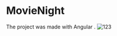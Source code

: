 # MovieNight

The project was made with Angular . 
![123](https://user-images.githubusercontent.com/73140217/137987557-7a5a176c-9382-42e5-b3e3-3f91c7389ba1.png)
